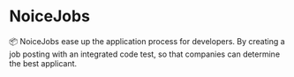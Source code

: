 # NoiceJobs
📦 NoiceJobs ease up the application process for developers. By creating a job posting with an integrated code test, so that companies can determine the best applicant.

